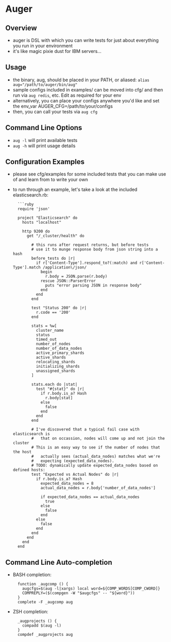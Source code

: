# Auger

## Overview
* auger is DSL with which you can write tests for just about everything you run in your environment
* it's like magic pixie dust for IBM servers...

## Usage
* the binary, aug, should be placed in your PATH, or aliased: ```alias aug="/path/to/auger/bin/aug"```
* sample configs included in examples/ can be moved into cfg/ and then run via ```aug redis```, etc. Edit as required for your env
* alternatively, you can place your configs anywhere you'd like and set the env_var AUGER_CFG=/path/to/your/configs
* then, you can call your tests via ```aug cfg```

## Command Line Options
* ```aug -l``` will print available tests
* ```aug -h``` will print usage details

## Configuration Examples
* please see cfg/examples for some included tests that you can make use of and learn from to write your own
* to run through an example, let's take a look at the included elasticsearch.rb:

        ```ruby
        require 'json'

        project "Elasticsearch" do
          hosts "localhost"
  
          http 9200 do
            get "/_cluster/health" do

              # this runs after request returns, but before tests
              # use it to munge response body from json string into a hash
              before_tests do |r|
                if r['Content-Type'].respond_to?(:match) and r['Content-Type'].match /application\/json/
                  begin 
                    r.body = JSON.parse(r.body)
                  rescue JSON::ParserError
                    puts "error parsing JSON in response body"
                  end
                end
              end

              test "Status 200" do |r|
                r.code == '200'
              end

              stats = %w[
                cluster_name
                status
                timed_out
                number_of_nodes
                number_of_data_nodes
                active_primary_shards
                active_shards
                relocating_shards
                initializing_shards
                unassigned_shards
              ]

              stats.each do |stat|
                test "#{stat}" do |r|
                  if r.body.is_a? Hash
                    r.body[stat]
                  else
                    false
                  end
                end
              end

              # I've discovered that a typical fail case with elasticsearch is 
              #   that on occassion, nodes will come up and not join the cluster
              # This is an easy way to see if the number of nodes that the host 
              #   actually sees (actual_data_nodes) matches what we're
              #   expecting (expected_data_nodes).
              # TODO: dynamically update expected_data_nodes based on defined hosts:
              test "Expected vs Actual Nodes" do |r|
                if r.body.is_a? Hash
                  expected_data_nodes = 8
                  actual_data_nodes = r.body['number_of_data_nodes']
        
                  if expected_data_nodes == actual_data_nodes
                    true
                  else
                    false
                  end
                else
                  false
                end
              end
            end
          end
        end

## Command Line Auto-completion
* BASH completion:

        function _augcomp () {
          augcfgs=$(aug -l|xargs) local word=${COMP_WORDS[COMP_CWORD]}
          COMPREPLY=($(compgen -W "$augcfgs" -- "${word}"))
        }
        complete -F _augcomp aug


* ZSH completion:

        _augprojects () {
          compadd $(aug -l)
        }
        compdef _augprojects aug

